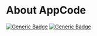# About AppCode
[![Generic Badge](https://img.shields.io/badge/JetBrains_Tools-blue.svg)](https://www.jetbrains.com)
[![Generic Badge](https://img.shields.io/badge/CodeOps.Tech-blue.svg)](https://codeops.tech)

